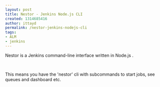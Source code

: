 ```yaml
---
layout: post
title: Nestor - Jenkins Node.js CLI
created: 1314685416
author: ittayd
permalink: /nestor-jenkins-nodejs-cli
tags:
- ALM
- jenkins
---
```

<p>Nestor is a Jenkins command-line interface written in Node.js .</p>
<p>&nbsp;</p>
<p>This means you have the 'nestor' cli with subcommands to start jobs, see queues and dashboard etc.</p>
